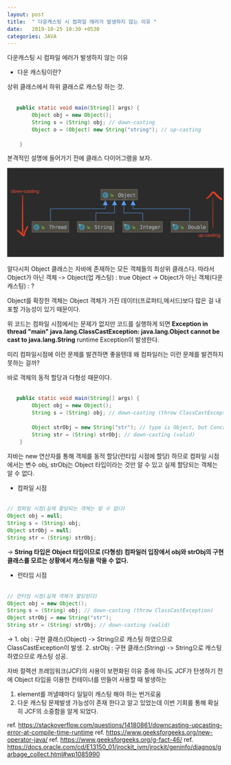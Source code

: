 ```yaml
---
layout: post
title:  " 다운캐스팅 시 컴파일 에러가 발생하지 않는 이유 "
date:   2019-10-25 10:30 +0530
categories: JAVA
---
```


다운캐스팅 시 컴파일 에러가 발생하지 않는 이유

* 다운 캐스팅이란?

상위 클래스에서 하위 클래스로 캐스팅 하는 것.


```java

   public static void main(String[] args) {
        Object obj = new Object();
        String s = (String) obj; // down-casting
        Object o = (Object) new String("string"); // up-casting

    }

```

본격적인 설명에 들어가기 전에 클래스 다이어그램을 보자.

<img src="/assets/classDiagram.png">

알다시피 Object 클래스는 자바에 존재하는 모든 객체들의 최상위 클래스다.
따라서 Object가 아닌 객체 -> Object(업 캐스팅) : true
Object -> Object가 아닌 객체(다운 캐스팅) : ?

Object를 확장한 객체는 Object 객체가 가진 데이터(프로퍼티,메서드)보다 많은 걸 내포할 가능성이 있기 때문이다.

위 코드는 컴파일 시점에서는 문제가 없지만
코드를 실행하게 되면 <b>Exception in thread "main" java.lang.ClassCastException: java.lang.Object cannot be cast to java.lang.String</b> runtime Exception이 발생한다.

미리 컴파일시점에 이런 문제를 발견하면 좋을텐데 왜 컴파일러는 이런 문제를 발견하지 못하는 걸까?

바로 객체의 동적 할당과 다형성 때문이다.

```java

   public static void main(String[] args) {
        Object obj = new Object();
        String s = (String) obj; // down-casting (throw ClassCastException)

        Object strObj = new String("str"); // type is Object, but Concrete class is String.
        String str = (String) strObj; // down-casting (valid)
    }

```

자바는 new 연산자를 통해 객체를 동적 할당(런타임 시점에 할당) 하므로 
컴파일 시점에서는 변수 obj, strObj는 Object 타입이라는 것만 알 수 있고 실제 할당되는 객체는 알 수 없다.

* 컴파일 시점

```java

// 컴파일 시점(실제 할당되는 객체는 알 수 없다)
Object obj = null;
String s = (String) obj;
Object strObj = null;
String str = (String) strObj;

```

-> <b>String 타입은 Object 타입이므로 (다형성) 컴파일러 입장에서 obj와 strObj의 구현 클래스를 모르는 상황에서 캐스팅을 막을 수 없다.</b>

* 런타임 시점

```java

// 런타임 시점(실제 객체가 할당된다)
Object obj = new Object();
String s = (String) obj; // down-casting (throw ClassCastException)
Object strObj = new String("str");
String str = (String) strObj; // down-casting (valid)
```
->  1. obj    : 구현 클래스(Object) -> String으로 캐스팅 하였으므로  ClassCastException이 발생.
    2. strObj : 구현 클래스(String) -> String으로 캐스팅 하였으므로 캐스팅 성공.


자바 컬렉션 프레임워크(JCF)의 사용이 보편화된 이유 중에 하나도
JCF가 탄생하기 전에 Object 타입을 이용한 컨테이너를 만들어 사용할 때 발생하는
1. element를 꺼낼때마다 일일이 캐스팅 해야 하는 번거로움
2. 다운 캐스팅 문제발생 가능성이 존재 한다고 알고 있었는데 
이번 기회를 통해 확실히 JCF의 소중함을 알게 되었다.



ref. https://stackoverflow.com/questions/14180861/downcasting-upcasting-error-at-compile-time-runtime
ref. https://www.geeksforgeeks.org/new-operator-java/
ref. https://www.geeksforgeeks.org/g-fact-46/
ref. https://docs.oracle.com/cd/E13150_01/jrockit_jvm/jrockit/geninfo/diagnos/garbage_collect.html#wp1085990


